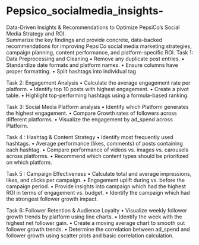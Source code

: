 # Pepsico_socialmedia_insights-
Data-Driven Insights &amp; Recommendations to Optimize PepsiCo’s Social Media Strategy and ROI.<br/>
Summarize the key findings and provide concrete, data-backed recommendations for improving PepsiCo social media marketing strategies, campaign planning, content performance, and platform-specific ROI.
Task 1: Data Preprocessing and Cleaning
•	Remove any duplicate post entries. 
•	Standardize date formats and platform names. 
•	Ensure columns have proper formatting. 
•	Split hashtags into individual tag 

Task 2: Engagement Analysis
•	Calculate the average engagement rate per platform.
•	Identify top 10 posts with highest engagement. 
•	Create a pivot table. 
•	Highlight top-performing hashtags using a formula-based ranking.

Task 3: Social Media Platform analysis
•	Identify which Platform generates the highest engagement. 
•	Compare Growth rates of followers across different platforms. 
•	Visualize the engagement by ad_spend across Platform. 

Task 4 : Hashtag & Content Strategy
•	Identify most frequently used hashtags. 
•	Average performance (likes, comments) of posts containing each hashtag. 
•	Compare performance of videos vs. images vs. carousels across platforms. 
•	Recommend which content types should be prioritized on which platform. 

Task 5 : Campaign Effectiveness
•	Calculate total and average impressions, likes, and clicks per campaign. 
•	Engagement uplift during vs. before the campaign period. 
•	Provide insights into campaign which had the highest ROI in terms of engagement vs. budget. 
•	Identify the campaign which had the strongest follower growth impact. 

Task 6: Follower Retention & Audience Loyalty
•	Visualize weekly follower growth trends by platform using line charts. 
•	Identify the week with the highest net follower gain. 
•	Create a moving average chart to smooth out follower growth trends. 
•	Determine the correlation between ad_spend and follower growth using scatter plots and basic correlation calculation. 
